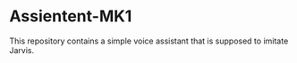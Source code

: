 # Assientent-MK1
This repository contains a simple voice assistant that is supposed to imitate Jarvis.
